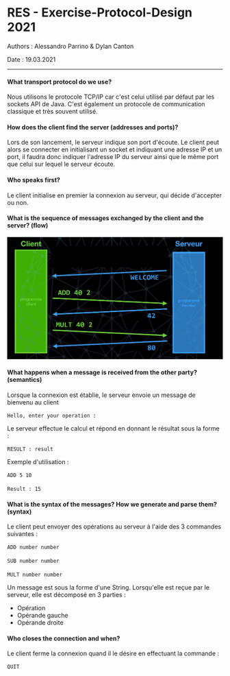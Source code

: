 # RES - Exercise-Protocol-Design 2021

Authors : Alessandro Parrino & Dylan Canton 

Date : 19.03.2021

---



#### What transport protocol do we use?

Nous utilisons le protocole TCP/IP car c'est celui utilisé par défaut par les sockets API de Java. C'est également un protocole de communication classique et très souvent utilisé.



#### How does the client find the server (addresses and ports)?

Lors de son lancement, le serveur indique son port d'écoute. Le client peut alors se connecter en initialisant un socket et indiquant une adresse IP et un port, il faudra donc indiquer l'adresse IP du serveur ainsi que le même port que celui sur lequel le serveur écoute. 



#### Who speaks first?

Le client initialise en premier la connexion au serveur, qui décide d'accepter ou non. 



#### What is the sequence of messages exchanged by the client and the server? (flow)

![flow](./media/flow.png)



#### What happens when a message is received from the other party? (semantics)

Lorsque la connexion est établie, le serveur envoie un message de bienvenu au client 

```
Hello, enter your operation :
```



Le serveur effectue le calcul et répond en donnant le résultat sous la forme :  

```
RESULT : result
```



Exemple d'utilisation : 

```
ADD 5 10

Result : 15
```



#### What is the syntax of the messages? How we generate and parse them? (syntax)

Le client peut envoyer des opérations au serveur à l'aide des 3 commandes suivantes : 

```
ADD number number

SUB number number

MULT number number
```



Un message est sous la forme d'une String. Lorsqu'elle est reçue par le serveur, elle est décomposé en 3 parties : 

* Opération
* Opérande gauche
* Opérande droite



#### Who closes the connection and when?

Le client ferme la connexion quand il le désire en effectuant la commande : 

```
QUIT
```

